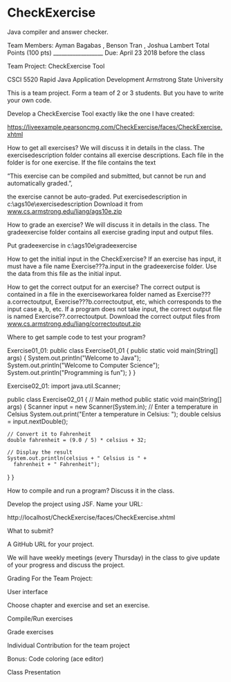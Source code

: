 # CheckExercise
Java compiler and answer checker.

Team Members: Ayman Bagabas , Benson Tran , Joshua Lambert
Total Points (100 pts)      __________________
Due:  April 23 2018 before the class

Team Project: CheckExercise Tool

CSCI 5520 Rapid Java Application Development
Armstrong State University

This is a team project. Form a team of 2 or 3 students. But you have to write your own code.

Develop a CheckExercise Tool exactly like the one I have created:

https://liveexample.pearsoncmg.com/CheckExercise/faces/CheckExercise.xhtml


How to get all exercises? 
We will discuss it in details in the class.
The exercisedescription folder contains all exercise descriptions. 
Each file in the folder is for one exercise. If the file contains the text 

“This exercise can be compiled and submitted, but cannot be run and automatically graded.”, 

the exercise cannot be auto-graded.
Put exercisedescription in c:\ags10e\exercisedescription
Download it from www.cs.armstrong.edu/liang/ags10e.zip 


How to grade an exercise?
We will discuss it in details in the class.
The gradeexercise folder contains all exercise grading input and output files. 

Put gradeexercise in c:\ags10e\gradeexercise


How to get the initial input in the CheckExercise?
If an exercise has input, it must have a file name Exercise???a.input in the gradeexercise folder. Use the data from this file as the initial input.

How to get the correct output for an exercise?
The correct output is contained in a file in the exerciseworkarea folder named as Exercise???a.correctoutput, Exercise???b.correctoutput, etc, which corresponds to the input case a, b, etc. If a program does not take input, the correct output file is named Exercise??.correctoutput.
Download the correct output files from www.cs.armstrong.edu/liang/correctoutput.zip 

Where to get sample code to test your program?

Exercise01_01:
public class Exercise01_01 {
  public static void main(String[] args) {
    System.out.println("Welcome to Java");
    System.out.println("Welcome to Computer Science");
    System.out.println("Programming is fun");
  }
}

Exercise02_01:
import java.util.Scanner;

public class Exercise02_01 {
  // Main method
  public static void main(String[] args) {
    Scanner input = new Scanner(System.in);
    // Enter a temperature in Celsius
    System.out.print("Enter a temperature in Celsius: ");
    double celsius = input.nextDouble();

    // Convert it to Fahrenheit
    double fahrenheit = (9.0 / 5) * celsius + 32;

    // Display the result
    System.out.println(celsius + " Celsius is " +
      fahrenheit + " Fahrenheit");
  }
}


How to compile and run a program?
Discuss it in the class.




Develop the project using JSF. Name your URL:

http://localhost/CheckExercise/faces/CheckExercise.xhtml


What to submit?

A GitHub URL for your project.


We will have weekly meetings (every Thursday) in the class to give update of your progress and discuss the project.




Grading For the Team Project:

User interface

Choose chapter and exercise and set an exercise.

Compile/Run exercises

Grade exercises

Individual Contribution for the team project

Bonus: Code coloring (ace editor)

Class Presentation

